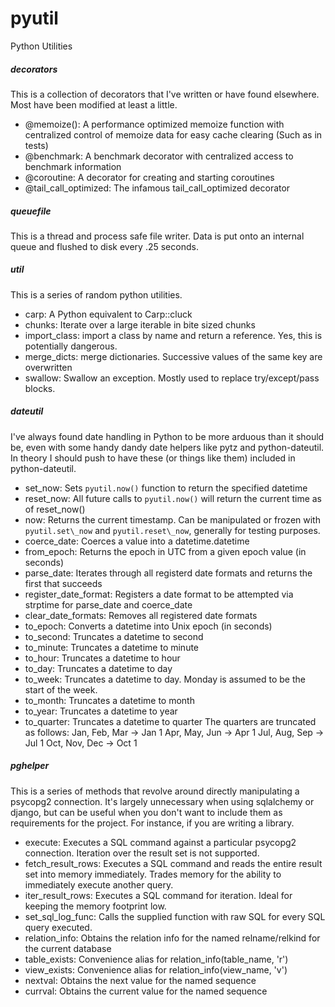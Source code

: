 pyutil
======
Python Utilities

##### decorators #####
This is a collection of decorators that I've written or have found elsewhere.  Most have been modified at least a little.

- @memoize(): A performance optimized memoize function with centralized control of memoize data for easy cache clearing (Such as in tests)
- @benchmark: A benchmark decorator with centralized access to benchmark information
- @coroutine: A decorator for creating and starting coroutines
- @tail\_call\_optimized: The infamous tail_call_optimized decorator

##### queuefile #####
This is a thread and process safe file writer.  Data is put onto an internal queue and flushed to disk every .25 seconds.

##### util #####
This is a series of random python utilities.

- carp: A Python equivalent to Carp::cluck
- chunks: Iterate over a large iterable in bite sized chunks
- import\_class: import a class by name and return a reference.  Yes, this is potentially dangerous.
- merge\_dicts: merge dictionaries.  Successive values of the same key are overwritten
- swallow: Swallow an exception.  Mostly used to replace try/except/pass blocks.

##### dateutil #####
I've always found date handling in Python to be more arduous than it should be, even with some handy dandy date helpers like pytz and python-dateutil.  In theory I should push to have these (or things like them) included in python-dateutil.

- set\_now: Sets `pyutil.now()` function to return the specified datetime
- reset\_now: All future calls to `pyutil.now()` will return the current time as of reset\_now()
- now: Returns the current timestamp.  Can be manipulated or frozen with `pyutil.set\_now` and `pyutil.reset\_now`, generally for testing purposes.
- coerce\_date: Coerces a value into a datetime.datetime
- from\_epoch: Returns the epoch in UTC from a given epoch value (in seconds)
- parse\_date: Iterates through all registerd date formats and returns the first that succeeds
- register\_date\_format: Registers a date format to be attempted via strptime for parse\_date and coerce\_date
- clear\_date\_formats: Removes all registered date formats
- to\_epoch: Converts a datetime into Unix epoch (in seconds)
- to\_second: Truncates a datetime to second
- to\_minute: Truncates a datetime to minute
- to\_hour: Truncates a datetime to hour
- to\_day: Truncates a datetime to day
- to\_week: Truncates a datetime to day.  Monday is assumed to be the start of the week.
- to\_month: Truncates a datetime to month
- to\_year: Truncates a datetime to year
- to\_quarter: Truncates a datetime to quarter
        The quarters are truncated as follows:
            Jan, Feb, Mar -> Jan 1
            Apr, May, Jun -> Apr 1
            Jul, Aug, Sep -> Jul 1
            Oct, Nov, Dec -> Oct 1

##### pghelper #####
This is a series of methods that revolve around directly manipulating a psycopg2 connection.  It's largely unnecessary when using sqlalchemy or django, but can be useful when you don't want to include them as requirements for the project.  For instance, if you are writing a library.
- execute: Executes a SQL command against a particular psycopg2 connection.  Iteration over the result set is not supported.
- fetch\_result\_rows: Executes a SQL command and reads the entire result set into memory immediately.  Trades memory for the ability to immediately execute another query.
- iter\_result\_rows: Executes a SQL command for iteration.  Ideal for keeping the memory footprint low.
- set\_sql\_log\_func: Calls the supplied function with raw SQL for every SQL query executed.
- relation\_info: Obtains the relation info for the named relname/relkind for the current database
- table\_exists: Convenience alias for relation\_info(table\_name, 'r')
- view\_exists: Convenience alias for relation\_info(view\_name, 'v')
- nextval: Obtains the next value for the named sequence
- currval: Obtains the current value for the named sequence
